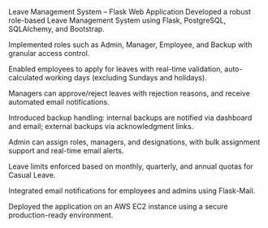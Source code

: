 Leave Management System – Flask Web Application
Developed a robust role-based Leave Management System using Flask, PostgreSQL, SQLAlchemy, and Bootstrap.

Implemented roles such as Admin, Manager, Employee, and Backup with granular access control.

Enabled employees to apply for leaves with real-time validation, auto-calculated working days (excluding Sundays and holidays).

Managers can approve/reject leaves with rejection reasons, and receive automated email notifications.

Introduced backup handling: internal backups are notified via dashboard and email; external backups via acknowledgment links.

Admin can assign roles, managers, and designations, with bulk assignment support and real-time email alerts.

Leave limits enforced based on monthly, quarterly, and annual quotas for Casual Leave.

Integrated email notifications for employees and admins using Flask-Mail.

Deployed the application on an AWS EC2 instance using a secure production-ready environment.
